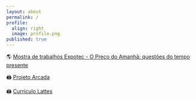```yaml
---
layout: about
permalink: /
profile:
  align: right
  image: profile.png
published: true
---
```


🌎 [Mostra de trabalhos Expotec - O Preço do Amanhã: questões do tempo presente](https://www.notion.so/joaogilberto/Mostra-de-Trabalhos-O-Pre-o-do-Amanh-quest-es-do-tempo-presente-f5d03c7d84c44341bb59d54ad2597959)

🖨️ [Projeto Arcada](https://0jonjo.github.io/arcada/)

🖨️ [Currículo Lattes](http://lattes.cnpq.br/5459229452533929)
